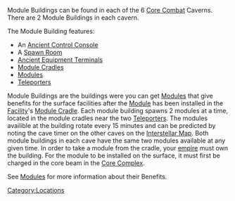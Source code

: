 Module Buildings can be found in each of the 6 [Core
Combat](Core_Combat.md) Caverns. There are 2 Module Buildings in
each cavern.

The Module Building features:

- An [Ancient Control Console](Ancient_Control_Console.md)
- A [Spawn Room](Spawn_Room.md)
- [Ancient Equipment Terminals](Ancient_Equipment_Terminal.md)
- [Module Cradles](Module_Cradle.md)
- [Modules](Modules.md)
- [Teleporters](Teleporter.md)

Module Buildings are the buildings were you can get
[Modules](Modules.md) that give benefits for the surface
facilities after the [Module](Module.md) has been installed in
the [Facility](Facility.md)'s [Module
Cradle](Module_Cradle.md). Each module building spawns 2 modules
at a time, located in the module cradles near the two
[Teleporters](Teleporter.md). The modules availible at the
building rotate every 15 minutes and can be predicted by noting the cave
timer on the other caves on the [Interstellar
Map](Interstellar_Map.md). Both module buildings in each cave
have the same two modules available at any given time. In order to take
a module from the cradle, your [empire](empire.md) must own the
building. For the module to be installed on the surface, it must first
be charged in the core beam in the [Core
Complex](Core_Complex.md).

See [Modules](Modules.md) for more information about their
Benefits.

[Category:Locations](Category:Locations.md)
